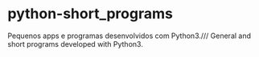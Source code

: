 # python-short_programs
Pequenos apps e programas desenvolvidos com Python3.///
General and short programs developed with Python3.

